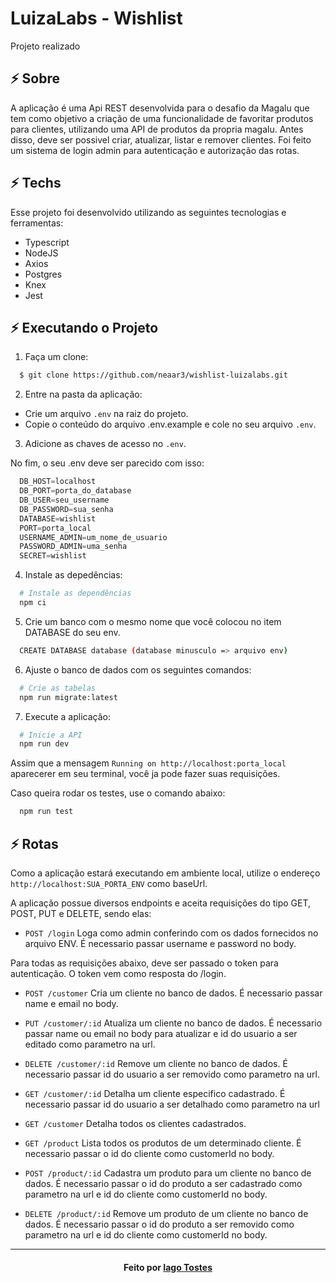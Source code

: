# LuizaLabs - Wishlist

Projeto realizado

## ⚡ Sobre
A aplicação é uma Api REST desenvolvida para o desafio da Magalu que tem como objetivo a criação de uma funcionalidade de favoritar produtos para clientes, utilizando uma API de produtos da propria magalu. Antes disso, deve ser possivel criar, atualizar, listar e remover clientes.
Foi feito um sistema de login admin para autenticação e autorização das rotas.


## ⚡ Techs
Esse projeto foi desenvolvido utilizando as seguintes tecnologias e ferramentas:

- Typescript
- NodeJS
- Axios
- Postgres
- Knex
- Jest


## ⚡ Executando o Projeto

1. Faça um clone:

```sh
  $ git clone https://github.com/neaar3/wishlist-luizalabs.git
```

2. Entre na pasta da aplicação:

  - Crie um arquivo ``.env`` na raiz do projeto.
  - Copie o conteúdo do arquivo .env.example e cole no seu arquivo ``.env``.

3. Adicione as chaves de acesso no ``.env``.

  No fim, o seu .env deve ser parecido com isso: 
  ```ts
    DB_HOST=localhost
    DB_PORT=porta_do_database
    DB_USER=seu_username
    DB_PASSWORD=sua_senha
    DATABASE=wishlist
    PORT=porta_local
    USERNAME_ADMIN=um_nome_de_usuario
    PASSWORD_ADMIN=uma_senha
    SECRET=wishlist
  ```
4. Instale as depedências:
```sh
  # Instale as dependências
  npm ci
```

5. Crie um banco com o mesmo nome que você colocou no item DATABASE do seu env.
```sh
  CREATE DATABASE database (database minusculo => arquivo env)
```

6. Ajuste o banco de dados com os seguintes comandos:
```sh
  # Crie as tabelas
  npm run migrate:latest
```

7. Execute a aplicação:
```sh
  # Inicie a API
  npm run dev
```

Assim que a mensagem ``Running on http://localhost:porta_local`` aparecerer em seu terminal, você ja pode fazer suas requisições.

Caso queira rodar os testes, use o comando abaixo:

```sh
  npm run test
```
## ⚡ Rotas

Como a aplicação estará executando em ambiente local, utilize o endereço ``http://localhost:SUA_PORTA_ENV`` como baseUrl.

A aplicação possue diversos endpoints e aceita requisições do tipo GET, POST, PUT e DELETE, sendo elas: 


  - ``POST /login``
  Loga como admin conferindo com os dados fornecidos no arquivo ENV. É necessario passar username e password no body.


  Para todas as requisições abaixo, deve ser passado o token para autenticação. O token vem como resposta do /login.

  - ``POST /customer``
  Cria um cliente no banco de dados. É necessario passar name e email no body.
  - ``PUT /customer/:id``
  Atualiza um cliente no banco de dados. É necessario passar name ou email no body para atualizar e id do usuario a ser editado como parametro na url.
  - ``DELETE /customer/:id``
  Remove um cliente no banco de dados. É necessario passar id do usuario a ser removido como parametro na url.
  - ``GET /customer/:id``
  Detalha um cliente especifico cadastrado. É necessario passar id do usuario a ser detalhado como parametro na url
  - ``GET /customer``
  Detalha todos os clientes cadastrados.

  - ``GET /product``
  Lista todos os produtos de um determinado cliente. É necessario passar o id do cliente como customerId no body.
  - ``POST /product/:id``
  Cadastra um produto para um cliente no banco de dados. É necessario passar o id do produto a ser cadastrado como parametro na url e id do cliente como customerId no body.
  - ``DELETE /product/:id``
  Remove um produto de um cliente no banco de dados. É necessario passar o id do produto a ser removido como parametro na url e id do cliente como customerId no body.


---
<h4 align="center">
    Feito por <a href="https://www.linkedin.com/in/iago-tostes/" target="_blank">Iago Tostes</a>
</h4>
